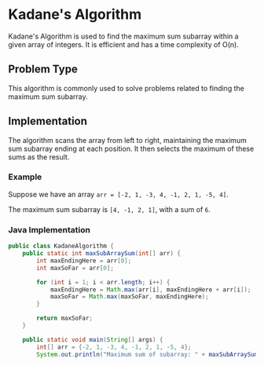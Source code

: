 # Kadane's Algorithm

Kadane's Algorithm is used to find the maximum sum subarray within a given array of integers. It is efficient and has a time complexity of O(n).

## Problem Type

This algorithm is commonly used to solve problems related to finding the maximum sum subarray.

## Implementation

The algorithm scans the array from left to right, maintaining the maximum sum subarray ending at each position. It then selects the maximum of these sums as the result.

### Example

Suppose we have an array `arr = [-2, 1, -3, 4, -1, 2, 1, -5, 4]`.

The maximum sum subarray is `[4, -1, 2, 1]`, with a sum of `6`.

### Java Implementation

```java
public class KadaneAlgorithm {
    public static int maxSubArraySum(int[] arr) {
        int maxEndingHere = arr[0];
        int maxSoFar = arr[0];

        for (int i = 1; i < arr.length; i++) {
            maxEndingHere = Math.max(arr[i], maxEndingHere + arr[i]);
            maxSoFar = Math.max(maxSoFar, maxEndingHere);
        }

        return maxSoFar;
    }

    public static void main(String[] args) {
        int[] arr = {-2, 1, -3, 4, -1, 2, 1, -5, 4};
        System.out.println("Maximum sum of subarray: " + maxSubArraySum(
